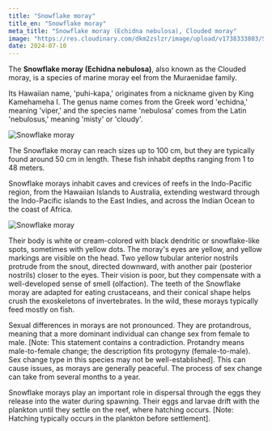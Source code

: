 ```yaml
---
title: "Snowflake moray"
title_en: "Snowflake moray"
meta_title: "Snowflake moray (Echidna nebulosa), Clouded moray"
image: "https://res.cloudinary.com/dkm2zslzr/image/upload/v1738333803/Snowflake_Moray_remuuc.png"
date: 2024-07-10
---
```


The **Snowflake moray (Echidna nebulosa)**, also known as the Clouded moray, is a species of marine moray eel from the Muraenidae family.

Its Hawaiian name, 'puhi-kapa,' originates from a nickname given by King Kamehameha I. The genus name comes from the Greek word 'echidna,' meaning 'viper,' and the species name 'nebulosa' comes from the Latin 'nebulosus,' meaning 'misty' or 'cloudy'.

![Snowflake moray](https://res.cloudinary.com/dkm2zslzr/image/upload/v1738333803/Snowflake_Moray_2_s3yuid.png "Snowflake moray")

The Snowflake moray can reach sizes up to 100 cm, but they are typically found around 50 cm in length. These fish inhabit depths ranging from 1 to 48 meters.

Snowflake morays inhabit caves and crevices of reefs in the Indo-Pacific region, from the Hawaiian Islands to Australia, extending westward through the Indo-Pacific islands to the East Indies, and across the Indian Ocean to the coast of Africa.

![Snowflake moray](https://res.cloudinary.com/dkm2zslzr/image/upload/v1738333806/Snowflake_Moray_3_ogo7x8.png "Snowflake moray")

Their body is white or cream-colored with black dendritic or snowflake-like spots, sometimes with yellow dots. The moray's eyes are yellow, and yellow markings are visible on the head. Two yellow tubular anterior nostrils protrude from the snout, directed downward, with another pair (posterior nostrils) closer to the eyes. Their vision is poor, but they compensate with a well-developed sense of smell (olfaction). The teeth of the Snowflake moray are adapted for eating crustaceans, and their conical shape helps crush the exoskeletons of invertebrates. In the wild, these morays typically feed mostly on fish.

Sexual differences in morays are not pronounced. They are protandrous, meaning that a more dominant individual can change sex from female to male. [Note: This statement contains a contradiction. Protandry means male-to-female change; the description fits protogyny (female-to-male). Sex change type in this species may not be well-established]. This can cause issues, as morays are generally peaceful. The process of sex change can take from several months to a year.

Snowflake morays play an important role in dispersal through the eggs they release into the water during spawning. Their eggs and larvae drift with the plankton until they settle on the reef, where hatching occurs. [Note: Hatching typically occurs in the plankton before settlement].